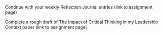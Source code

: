 Continue with your weekly Reflection Journal entries (link to assignment page)


Complete a rough draft of The Impact of Critical Thinking in my Leadership Context paper (link to assignment page)

